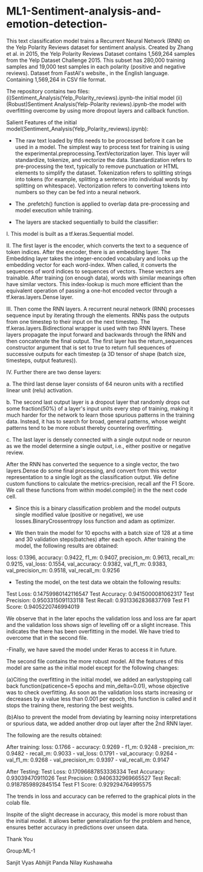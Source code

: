 # ML1-Sentiment-analysis-and-emotion-detection-
This text classification model trains a Recurrent Neural Network (RNN) on the Yelp Polarity Reviews dataset for sentiment analysis.
Created by Zhang et al. in 2015, the Yelp Polarity Reviews Dataset contains 1,569,264 samples from the Yelp Dataset Challenge 2015. This subset has 280,000 training samples and 19,000 test samples in each polarity (positive and negative reviews). Dataset from FastAI's website., in the English language. Containing 1,569,264 in CSV file format.

 The repository contains two files:
 (i)Sentiment_Analysis(Yelp_Polarity_reviews).ipynb-the initial model
 (ii)(Robust)Sentiment Analysis(Yelp-Polarity reviews).ipynb-the model with overfitting overcome by using more dropout layers and callback function.

Salient Features of the initial model(Sentiment_Analysis(Yelp_Polarity_reviews).ipynb):

-	The raw text loaded by tfds needs to be processed before it can be used in a model. The simplest way to process text for training is using the experimental.preprocessing.TextVectorization layer. This layer will standardize, tokenize, and vectorize the data. Standardization refers to pre-processing the text, typically to remove punctuation or HTML elements to simplify the dataset. Tokenization refers to splitting strings into tokens (for example, splitting a sentence into individual words by splitting on whitespace). Vectorization refers to converting tokens into numbers so they can be fed into a neural network. 

-	The .prefetch() function is applied to overlap data pre-processing and model execution while training.

-	The layers are stacked sequentially to build the classifier:

I.	This model is built as a tf.keras.Sequential model.

II.	The first layer is the encoder, which converts the text to a sequence of token indices. 
After the encoder, there is an embedding layer. The Embedding layer takes the integer-encoded vocabulary and looks up the embedding vector for each word-index. When called, it converts the sequences of word indices to sequences of vectors. These vectors are trainable. After training (on enough data), words with similar meanings often have similar vectors. This index-lookup is much more efficient than the equivalent operation of passing a one-hot encoded vector through a tf.keras.layers.Dense layer.

III.	Then come the RNN layers.
A recurrent neural network (RNN) processes sequence input by iterating through the elements. RNNs pass the outputs from one timestep to their input on the next timestep. 
The tf.keras.layers.Bidirectional wrapper is used with two RNN layers. These layers propagate the input forward and backwards through the RNN and then concatenate the final output. 
The first layer has the return_sequences constructor argument that is set to true to return full sequences of successive outputs for each timestep (a 3D tensor of shape (batch size, timesteps, output features)).

IV.	Further there are two dense layers:

a.	The third last dense layer consists of 64 neuron units with a rectified linear unit (relu) activation.

b. The second last output layer is a dropout layer that randomly drops out some fraction(50%) of a layer's input units every step of training, making it much harder for the network to learn those spurious patterns in the training data. Instead, it has to search for broad, general patterns, whose weight patterns tend to be more robust thereby countering overfitting.

c.	The last layer is densely connected with a single output node or neuron as we the model determine a single output, i.e., either positive or negative review.

After the RNN has converted the sequence to a single vector, the two layers.Dense do some final processing, and convert from this vector representation to a single logit as the classification output. We define custom functions to calculate the metrics-precision, recall anf the F1 Score. We call these functions from within model.compile() in the the next code cell.

-	Since this is a binary classification problem and the model outputs single modified value (positive or negative), we use losses.BinaryCrossentropy loss function and adam as optimizer.

-	We then train the model for 10 epochs with a batch size of 128 at a time and 30 validation steps(batches) after each epoch.
After training the model, the following results are obtained:

loss: 0.1396, accuracy: 0.9422, f1_m: 0.9407, precision_m: 0.9613, recall_m: 0.9215, val_loss: 0.1554, val_accuracy: 0.9382, val_f1_m: 0.9383, val_precision_m: 0.9518, val_recall_m: 0.9256

-	Testing the model, on the test data we obtain the following results:

Test Loss: 0.14759980142116547
Test Accuracy: 0.9415000081062317
Test Precision: 0.9503315091133118
Test Recall: 0.9313362836837769
Test F1 Score: 0.9405220746994019

We observe that in the later epochs the validation loss and loss are far apart and the validation loss shows sign of levelling off or a slight increase. This indicates the there has been overfitting in the model. We have tried to overcome that in the second file.

-Finally, we have saved the model under Keras to access it in future.



The second file contains the more robust model. All the features of this model are same as the initial model except for the following changes:

(a)Citing the overfitting in the initial model, we added an earlystopping call back function(paticence=5 epochs and min_delta=0.01), whose objective was to check overfitting.
As soon as the validation loss starts increasing or decreases by a value less than 0.001 per epoch, this function is called and it stops the training there, restoring the best weights.

(b)Also to prevent the model from deviating by learning noisy interpretations or spurious data, we added another drop out layer after the 2nd RNN layer. 

The following are the results obtained:

After training:
 loss: 0.1766 - accuracy: 0.9269 - f1_m: 0.9248 - precision_m: 0.9482 - recall_m: 0.9033 - val_loss: 0.1791 - val_accuracy: 0.9264 - val_f1_m: 0.9268 - val_precision_m: 0.9397 - val_recall_m: 0.9147
 
 After Testing:
Test Loss: 0.17096687853336334
Test Accuracy: 0.93039470911026
Test Precision: 0.9406332969665527
Test Recall: 0.9187859892845154
Test F1 Score: 0.929294764995575

 The trends in loss and accuracy can be referred to the graphical plots in the colab file.

Inspite of the slight decrease in accuracy, this model is more robust than the initial model. It allows better generalization for the problem and hence, ensures better accuracy in predictions over unseen data.

Thank You

Group:ML-1

Sanjit Vyas        Abhijit Panda         Nilay Kushawaha



 


       
